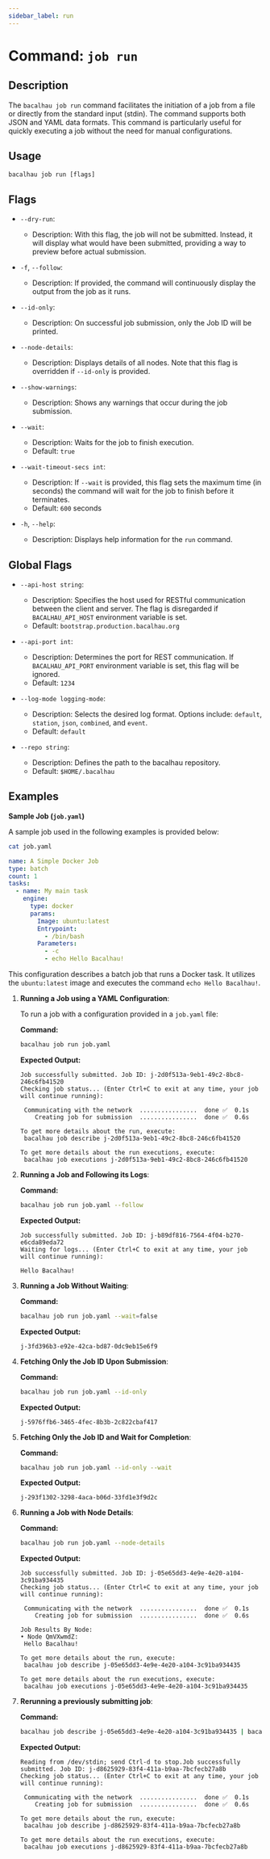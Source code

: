 ```yaml
---
sidebar_label: run
---
```

# Command: `job run`

## Description

The `bacalhau job run` command facilitates the initiation of a job from a file or directly from the standard input (stdin). The command supports both JSON and YAML data formats. This command is particularly useful for quickly executing a job without the need for manual configurations.

## Usage

```
bacalhau job run [flags]
```

## Flags

- `--dry-run`:
    - Description: With this flag, the job will not be submitted. Instead, it will display what would have been submitted, providing a way to preview before actual submission.

- `-f`, `--follow`:
    - Description: If provided, the command will continuously display the output from the job as it runs.

- `--id-only`:
    - Description: On successful job submission, only the Job ID will be printed.

- `--node-details`:
    - Description: Displays details of all nodes. Note that this flag is overridden if `--id-only` is provided.

- `--show-warnings`:
    - Description: Shows any warnings that occur during the job submission.

- `--wait`:
    - Description: Waits for the job to finish execution.
    - Default: `true`

- `--wait-timeout-secs int`:
    - Description: If `--wait` is provided, this flag sets the maximum time (in seconds) the command will wait for the job to finish before it terminates.
    - Default: `600` seconds

- `-h`, `--help`:
    - Description: Displays help information for the `run` command.

## Global Flags

- `--api-host string`:
    - Description: Specifies the host used for RESTful communication between the client and server. The flag is disregarded if `BACALHAU_API_HOST` environment variable is set.
    - Default: `bootstrap.production.bacalhau.org`

- `--api-port int`:
    - Description: Determines the port for REST communication. If `BACALHAU_API_PORT` environment variable is set, this flag will be ignored.
    - Default: `1234`

- `--log-mode logging-mode`:
    - Description: Selects the desired log format. Options include: `default`, `station`, `json`, `combined`, and `event`.
    - Default: `default`

- `--repo string`:
    - Description: Defines the path to the bacalhau repository.
    - Default: `$HOME/.bacalhau`

## Examples

**Sample Job (`job.yaml`)**

A sample job used in the following examples is provided below:
```bash
cat job.yaml
```

```yaml
name: A Simple Docker Job
type: batch
count: 1
tasks:
  - name: My main task
    engine:
      type: docker
      params:
        Image: ubuntu:latest
        Entrypoint:
          - /bin/bash
        Parameters:
          - -c
          - echo Hello Bacalhau!
```

This configuration describes a batch job that runs a Docker task. It utilizes the `ubuntu:latest` image and executes the command `echo Hello Bacalhau!`.


1. **Running a Job using a YAML Configuration**:

   To run a job with a configuration provided in a `job.yaml` file:

   **Command:**

   ```bash
   bacalhau job run job.yaml
   ```

   **Expected Output:**

   ```plaintext
   Job successfully submitted. Job ID: j-2d0f513a-9eb1-49c2-8bc8-246c6fb41520
   Checking job status... (Enter Ctrl+C to exit at any time, your job will continue running):

	Communicating with the network  ................  done ✅  0.1s
	   Creating job for submission  ................  done ✅  0.6s

   To get more details about the run, execute:
	bacalhau job describe j-2d0f513a-9eb1-49c2-8bc8-246c6fb41520

   To get more details about the run executions, execute:
	bacalhau job executions j-2d0f513a-9eb1-49c2-8bc8-246c6fb41520
   ```

2. **Running a Job and Following its Logs**:

   **Command:**

   ```bash
   bacalhau job run job.yaml --follow
   ```

   **Expected Output:**

   ```plaintext
   Job successfully submitted. Job ID: j-b89df816-7564-4f04-b270-e6cda89eda72
   Waiting for logs... (Enter Ctrl+C to exit at any time, your job will continue running):

   Hello Bacalhau!
   ```

3. **Running a Job Without Waiting**:

   **Command:**

   ```bash
   bacalhau job run job.yaml --wait=false
   ```

   **Expected Output:**

   ```plaintext
   j-3fd396b3-e92e-42ca-bd87-0dc9eb15e6f9
   ```

4. **Fetching Only the Job ID Upon Submission**:

   **Command:**

   ```bash
   bacalhau job run job.yaml --id-only
   ```

   **Expected Output:**

   ```plaintext
   j-5976ffb6-3465-4fec-8b3b-2c822cbaf417
   ```

5. **Fetching Only the Job ID and Wait for Completion**:

   **Command:**

   ```bash
   bacalhau job run job.yaml --id-only --wait
   ```

   **Expected Output:**

   ```plaintext
   j-293f1302-3298-4aca-b06d-33fd1e3f9d2c
   ```

6. **Running a Job with Node Details**:

   **Command:**

   ```bash
   bacalhau job run job.yaml --node-details
   ```

   **Expected Output:**

   ```plaintext
   Job successfully submitted. Job ID: j-05e65dd3-4e9e-4e20-a104-3c91ba934435
   Checking job status... (Enter Ctrl+C to exit at any time, your job will continue running):

	Communicating with the network  ................  done ✅  0.1s
	   Creating job for submission  ................  done ✅  0.6s

   Job Results By Node:
   • Node QmVXwmdZ:
	Hello Bacalhau!

   To get more details about the run, execute:
	bacalhau job describe j-05e65dd3-4e9e-4e20-a104-3c91ba934435

   To get more details about the run executions, execute:
	bacalhau job executions j-05e65dd3-4e9e-4e20-a104-3c91ba934435
   ```

7. **Rerunning a previously submitting job**:

   **Command:**

   ```bash
   bacalhau job describe j-05e65dd3-4e9e-4e20-a104-3c91ba934435 | bacalhau job run
   ```

   **Expected Output:**

   ```plaintext
   Reading from /dev/stdin; send Ctrl-d to stop.Job successfully submitted. Job ID: j-d8625929-83f4-411a-b9aa-7bcfecb27a8b
   Checking job status... (Enter Ctrl+C to exit at any time, your job will continue running):

	Communicating with the network  ................  done ✅  0.1s
	   Creating job for submission  ................  done ✅  0.6s

   To get more details about the run, execute:
	bacalhau job describe j-d8625929-83f4-411a-b9aa-7bcfecb27a8b

   To get more details about the run executions, execute:
	bacalhau job executions j-d8625929-83f4-411a-b9aa-7bcfecb27a8b
   ```